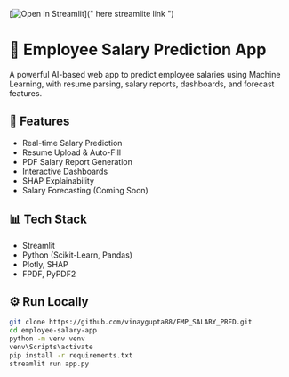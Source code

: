 [![Open in Streamlit](https://static.streamlit.io/badges/streamlit_badge_black_white.svg)](" here streamlite link ")

# 💼 Employee Salary Prediction App

A powerful AI-based web app to predict employee salaries using Machine Learning, with resume parsing, salary reports, dashboards, and forecast features.

## 🚀 Features

- Real-time Salary Prediction  
- Resume Upload & Auto-Fill  
- PDF Salary Report Generation  
- Interactive Dashboards  
- SHAP Explainability  
- Salary Forecasting (Coming Soon)

## 📊 Tech Stack

- Streamlit  
- Python (Scikit-Learn, Pandas)  
- Plotly, SHAP  
- FPDF, PyPDF2

## ⚙️ Run Locally

```bash
git clone https://github.com/vinaygupta88/EMP_SALARY_PRED.git
cd employee-salary-app
python -m venv venv
venv\Scripts\activate
pip install -r requirements.txt
streamlit run app.py
